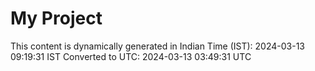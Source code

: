 # My Project

This content is dynamically generated in Indian Time (IST): 2024-03-13 09:19:31 IST
Converted to UTC: 2024-03-13 03:49:31 UTC
